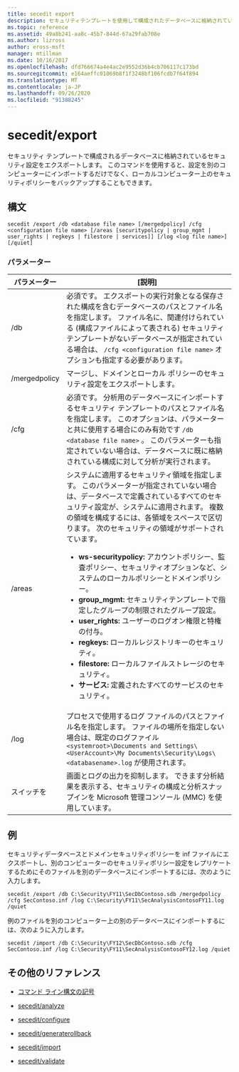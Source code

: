 ```yaml
---
title: secedit export
description: セキュリティテンプレートを使用して構成されたデータベースに格納されているセキュリティ設定をエクスポートする、secedit エクスポートの参照記事。
ms.topic: reference
ms.assetid: 49a8b241-aa8c-45b7-844d-67a29fab708e
ms.author: lizross
author: eross-msft
manager: mtillman
ms.date: 10/16/2017
ms.openlocfilehash: dfd766674a4e4ac2e9552d36b4cb706117c173bd
ms.sourcegitcommit: e164aeffc01069b8f1f3248bf106fcdb7f64f894
ms.translationtype: MT
ms.contentlocale: ja-JP
ms.lasthandoff: 09/26/2020
ms.locfileid: "91388245"
---
```

# <a name="secedit-export"></a>secedit/export

セキュリティ テンプレートで構成されるデータベースに格納されているセキュリティ設定をエクスポートします。 このコマンドを使用すると、設定を別のコンピューターにインポートするだけでなく、ローカルコンピューター上のセキュリティポリシーをバックアップすることもできます。

## <a name="syntax"></a>構文

```
secedit /export /db <database file name> [/mergedpolicy] /cfg <configuration file name> [/areas [securitypolicy | group_mgmt | user_rights | regkeys | filestore | services]] [/log <log file name>] [/quiet]
```

### <a name="parameters"></a>パラメーター

| パラメーター | [説明] |
|--|--|
| /db | 必須です。 エクスポートの実行対象となる保存された構成を含むデータベースのパスとファイル名を指定します。 ファイル名に、関連付けられている (構成ファイルによって表される) セキュリティテンプレートがないデータベースが指定されている場合は、 `/cfg <configuration file name>` オプションも指定する必要があります。 |
| /mergedpolicy | マージし、ドメインとローカル ポリシーのセキュリティ設定をエクスポートします。 |
| /cfg | 必須です。 分析用のデータベースにインポートするセキュリティ テンプレートのパスとファイル名を指定します。 このオプションは、パラメーターと共に使用する場合にのみ有効です `/db <database file name>` 。 このパラメーターも指定されていない場合は、データベースに既に格納されている構成に対して分析が実行されます。 |
| /areas | システムに適用するセキュリティ領域を指定します。 このパラメーターが指定されていない場合は、データベースで定義されているすべてのセキュリティ設定が、システムに適用されます。 複数の領域を構成するには、各領域をスペースで区切ります。 次のセキュリティの領域がサポートされています。<ul><li>**ws-securitypolicy:** アカウントポリシー、監査ポリシー、セキュリティオプションなど、システムのローカルポリシーとドメインポリシー。</li><li>  **group_mgmt:** セキュリティテンプレートで指定したグループの制限されたグループ設定。</li><li>**user_rights:** ユーザーのログオン権限と特権の付与。</li><li>**regkeys:** ローカルレジストリキーのセキュリティ。</li><li>**filestore:** ローカルファイルストレージのセキュリティ。</li><li>**サービス:** 定義されたすべてのサービスのセキュリティ。</li></ul> |
| /log | プロセスで使用するログ ファイルのパスとファイル名を指定します。 ファイルの場所を指定しない場合は、既定のログファイル `<systemroot>\Documents and Settings\<UserAccount>\My Documents\Security\Logs\<databasename>.log` が使用されます。 |
| スイッチを | 画面とログの出力を抑制します。 できます分析結果を表示する、セキュリティの構成と分析スナップインを Microsoft 管理コンソール (MMC) を使用しています。 |

## <a name="examples"></a>例

セキュリティデータベースとドメインセキュリティポリシーを inf ファイルにエクスポートし、別のコンピューターのセキュリティポリシー設定をレプリケートするためにそのファイルを別のデータベースにインポートするには、次のように入力します。

```
secedit /export /db C:\Security\FY11\SecDbContoso.sdb /mergedpolicy /cfg SecContoso.inf /log C:\Security\FY11\SecAnalysisContosoFY11.log /quiet
```

例のファイルを別のコンピューター上の別のデータベースにインポートするには、次のように入力します。

```
secedit /import /db C:\Security\FY12\SecDbContoso.sdb /cfg SecContoso.inf /log C:\Security\FY11\SecAnalysisContosoFY12.log /quiet
```

## <a name="additional-references"></a>その他のリファレンス

- [コマンド ライン構文の記号](command-line-syntax-key.md)

- [secedit/analyze](secedit-analyze.md)

- [secedit/configure](secedit-configure.md)

- [secedit/generaterollback](secedit-generaterollback.md)

- [secedit/import](secedit-import.md)

- [secedit/validate](secedit-validate.md)